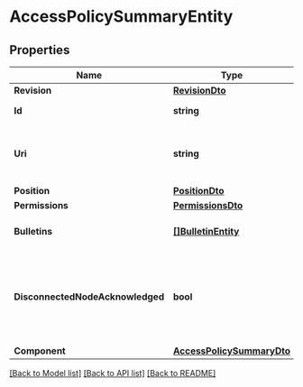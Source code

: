 # AccessPolicySummaryEntity

## Properties

Name | Type | Description | Notes
------------ | ------------- | ------------- | -------------
**Revision** | [**RevisionDto**](RevisionDTO.md) |  | [optional] 
**Id** | **string** | The id of the component. | [optional] 
**Uri** | **string** | The URI for futures requests to the component. | [optional] 
**Position** | [**PositionDto**](PositionDTO.md) |  | [optional] 
**Permissions** | [**PermissionsDto**](PermissionsDTO.md) |  | [optional] 
**Bulletins** | [**[]BulletinEntity**](BulletinEntity.md) | The bulletins for this component. | [optional] 
**DisconnectedNodeAcknowledged** | **bool** | Acknowledges that this node is disconnected to allow for mutable requests to proceed. | [optional] 
**Component** | [**AccessPolicySummaryDto**](AccessPolicySummaryDTO.md) |  | [optional] 

[[Back to Model list]](../README.md#documentation-for-models) [[Back to API list]](../README.md#documentation-for-api-endpoints) [[Back to README]](../README.md)


